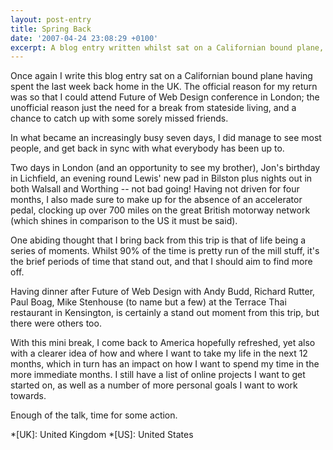 ```yaml
---
layout: post-entry
title: Spring Back
date: '2007-04-24 23:08:29 +0100'
excerpt: A blog entry written whilst sat on a Californian bound plane, reflecting on the last week spent back home in the UK.
---
```

Once again I write this blog entry sat on a Californian bound plane having spent the last week back home in the UK. The official reason for my return was so that I could attend Future of Web Design conference in London; the unofficial reason just the need for a break from stateside living, and a chance to catch up with some sorely missed friends.

In what became an increasingly busy seven days, I did manage to see most people, and get back in sync with what everybody has been up to.

Two days in London (and an opportunity to see my brother), Jon's birthday in Lichfield, an evening round Lewis' new pad in Bilston plus nights out in both Walsall and Worthing -- not bad going! Having not driven for four months, I also made sure to make up for the absence of an accelerator pedal, clocking up over 700 miles on the great British motorway network (which shines in comparison to the US it must be said).

One abiding thought that I bring back from this trip is that of life being a series of moments. Whilst 90% of the time is pretty run of the mill stuff, it's the brief periods of time that stand out, and that I should aim to find more off.

Having dinner after Future of Web Design with Andy Budd, Richard Rutter, Paul Boag, Mike Stenhouse (to name but a few) at the Terrace Thai restaurant in Kensington, is certainly a stand out moment from this trip, but there were others too.

With this mini break, I come back to America hopefully refreshed, yet also with a clearer idea of how and where I want to take my life in the next 12 months, which in turn has an impact on how I want to spend my time in the more immediate months. I still have a list of online projects I want to get started on, as well as a number of more personal goals I want to work towards. 

Enough of the talk, time for some action.

*[UK]: United Kingdom
*[US]: United States